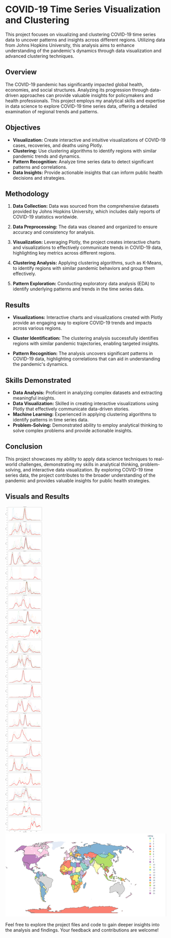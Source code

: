 # COVID-19 Time Series Visualization and Clustering

This project focuses on visualizing and clustering COVID-19 time series data to uncover patterns and insights across different regions. Utilizing data from Johns Hopkins University, this analysis aims to enhance understanding of the pandemic's dynamics through data visualization and advanced clustering techniques.

## Overview

The COVID-19 pandemic has significantly impacted global health, economies, and social structures. Analyzing its progression through data-driven approaches can provide valuable insights for policymakers and health professionals. This project employs my analytical skills and expertise in data science to explore COVID-19 time series data, offering a detailed examination of regional trends and patterns.

## Objectives

- **Visualization:** Create interactive and intuitive visualizations of COVID-19 cases, recoveries, and deaths using Plotly.
- **Clustering:** Use clustering algorithms to identify regions with similar pandemic trends and dynamics.
- **Pattern Recognition:** Analyze time series data to detect significant patterns and correlations.
- **Data Insights:** Provide actionable insights that can inform public health decisions and strategies.

## Methodology

1. **Data Collection:** Data was sourced from the comprehensive datasets provided by Johns Hopkins University, which includes daily reports of COVID-19 statistics worldwide.
   
2. **Data Preprocessing:** The data was cleaned and organized to ensure accuracy and consistency for analysis.

3. **Visualization:** Leveraging Plotly, the project creates interactive charts and visualizations to effectively communicate trends in COVID-19 data, highlighting key metrics across different regions.

4. **Clustering Analysis:** Applying clustering algorithms, such as K-Means, to identify regions with similar pandemic behaviors and group them effectively.

5. **Pattern Exploration:** Conducting exploratory data analysis (EDA) to identify underlying patterns and trends in the time series data.

## Results

- **Visualizations:** Interactive charts and visualizations created with Plotly provide an engaging way to explore COVID-19 trends and impacts across various regions.
  
- **Cluster Identification:** The clustering analysis successfully identifies regions with similar pandemic trajectories, enabling targeted insights.

- **Pattern Recognition:** The analysis uncovers significant patterns in COVID-19 data, highlighting correlations that can aid in understanding the pandemic's dynamics.

## Skills Demonstrated

- **Data Analysis:** Proficient in analyzing complex datasets and extracting meaningful insights.
- **Data Visualization:** Skilled in creating interactive visualizations using Plotly that effectively communicate data-driven stories.
- **Machine Learning:** Experienced in applying clustering algorithms to identify patterns in time series data.
- **Problem-Solving:** Demonstrated ability to employ analytical thinking to solve complex problems and provide actionable insights.

## Conclusion

This project showcases my ability to apply data science techniques to real-world challenges, demonstrating my skills in analytical thinking, problem-solving, and interactive data visualization. By exploring COVID-19 time series data, the project contributes to the broader understanding of the pandemic and provides valuable insights for public health strategies.

## Visuals and Results

![COVID-19 Clusters](https://raw.githubusercontent.com/ahmedatia456123/COVID-19-visualization-and-time-series-classification/main/Results.png)  
![World Map](https://raw.githubusercontent.com/ahmedatia456123/COVID-19-visualization-and-time-series-classification/main/World%20Map.png)

Feel free to explore the project files and code to gain deeper insights into the analysis and findings. Your feedback and contributions are welcome!
